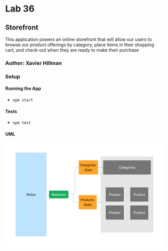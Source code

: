 # Lab 36

## Storefront

This application powers an online storefront that will allow our users to browse our product offerings by category, place items in their shopping cart, and check-out when they are ready to make their purchase

### Author: Xavier Hillman

### Setup

#### Running the App

- `npm start`

#### Tests

- `npm test`

#### UML

![Lab 36 UML](./public/Lab36UML.jpg)
